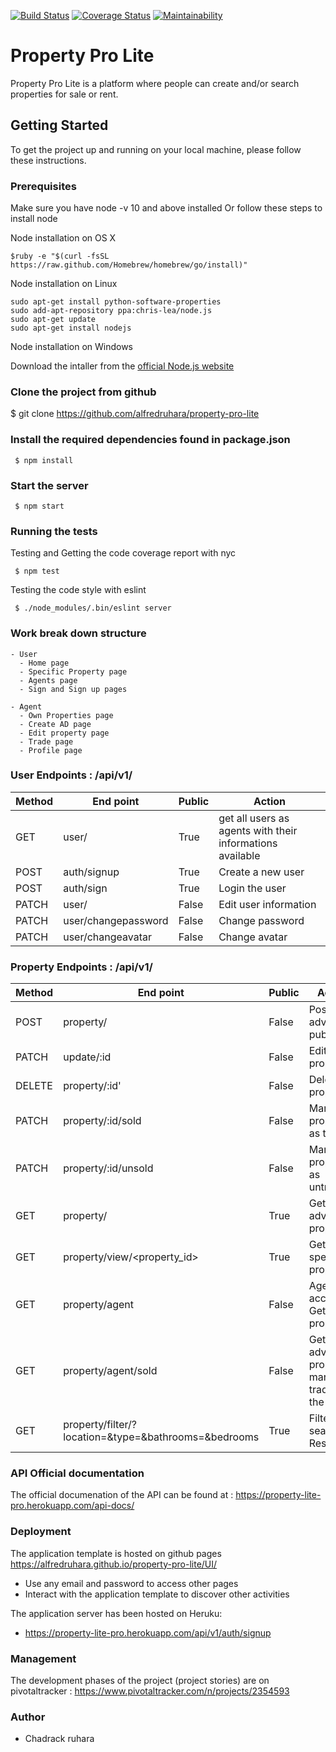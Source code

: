 [![Build Status](https://travis-ci.org/alfredruhara/property-pro-lite.svg?branch=ft-agent-change-password-db-postgres-167362591)](https://travis-ci.org/alfredruhara/property-pro-lite)
[![Coverage Status](https://coveralls.io/repos/github/alfredruhara/property-pro-lite/badge.svg)](https://coveralls.io/github/alfredruhara/property-pro-lite)
[![Maintainability](https://api.codeclimate.com/v1/badges/2c8235a5d222b0ba2609/maintainability)](https://codeclimate.com/github/alfredruhara/property-pro-lite/maintainability)
# Property Pro Lite
Property Pro Lite is a platform where people can create and/or search properties for sale or rent.

## Getting Started 
To get the project up and running on your local machine, please follow these instructions.
### Prerequisites
Make sure you have node -v 10 and above installed Or follow these steps to install node

Node installation on OS X

```
$ruby -e "$(curl -fsSL https://raw.github.com/Homebrew/homebrew/go/install)" 
```
Node installation on Linux

```
sudo apt-get install python-software-properties
sudo add-apt-repository ppa:chris-lea/node.js
sudo apt-get update
sudo apt-get install nodejs
```
Node installation on Windows

Download the intaller from the [official Node.js website](http://nodejs.org/) 

### Clone the project from github

$ git clone https://github.com/alfredruhara/property-pro-lite

### Install the required dependencies found in package.json

```
 $ npm install
```

### Start the server

```
 $ npm start
```

### Running the tests

Testing and Getting the code coverage report with nyc
```
 $ npm test
```
Testing the code style with eslint
```
 $ ./node_modules/.bin/eslint server
```

### Work break down structure 

```
- User 
  - Home page
  - Specific Property page
  - Agents page
  - Sign and Sign up pages
  
- Agent
  - Own Properties page
  - Create AD page
  - Edit property page
  - Trade page
  - Profile page
```


### User Endpoints  : /api/v1/

Method|End point | Public |Action
-----------|----------|--------------|------
GET | user/ | True | get all users as agents with their informations available
POST | auth/signup | True | Create a new user
POST | auth/sign | True | Login the user
PATCH | user/ | False  | Edit user information
PATCH | user/changepassword | False  | Change password
PATCH | user/changeavatar | False  | Change avatar

### Property Endpoints  : /api/v1/

Method|End point | Public |Action
-----------|----------|--------------|------
POST | property/ | False | Post an advert - publish
PATCH | update/:id | False | Edit a  property
DELETE | property/:id' | False | Delete a  property
PATCH | property/:id/sold | False | Mark a property as trade
PATCH | property/:id/unsold | False | Mark a property as untrade
GET | property/ | True | Get all adverts properties
GET | property/view/<property_id> | True | Get a specific property
GET | property/agent | False | Agent account - Get all his properties
GET | property/agent/sold | False | Get all adverts properties mark as trade for the agent
GET | property/filter/?location=<location>&type=<type>&bathrooms=<bathrooms>&bedrooms<bedrooms> | True | Filter and search Result 

### API Official documentation 
 The official documenation of the API can be found at : 
 <a href="https://property-lite-pro.herokuapp.com/api-docs/"> https://property-lite-pro.herokuapp.com/api-docs/ </a>

### Deployment

The application template is hosted on github pages
<a href="https://alfredruhara.github.io/property-pro-lite/UI/"> https://alfredruhara.github.io/property-pro-lite/UI/ </a> <br/>
<ul>
  <li> Use any email and password to access other pages </li>
  <li> Interact with the application template to discover other activities </li> 
</ul>

The application server has been hosted on Heruku: 
   - https://property-lite-pro.herokuapp.com/api/v1/auth/signup

### Management 

The development phases of the project (project stories) are on pivotaltracker
 : <a href="https://www.pivotaltracker.com/n/projects/2354593"> https://www.pivotaltracker.com/n/projects/2354593 </a> 

### Author
<ul>
  <li> Chadrack ruhara  </li>
 </ul>

